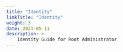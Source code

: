 ```yaml
---
title: "Identity"
linkTitle: "Identity"
weight: 3
date: 2021-05-11
description: >
    Identity Guide for Root Administrator
---
```


